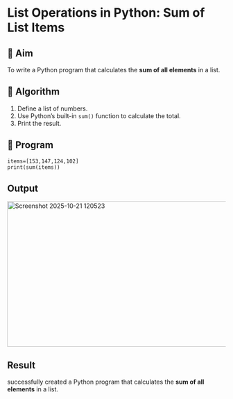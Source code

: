 # List Operations in Python: Sum of List Items

## 🎯 Aim
To write a Python program that calculates the **sum of all elements** in a list.

## 🧠 Algorithm
1. Define a list of numbers.
2. Use Python’s built-in `sum()` function to calculate the total.
3. Print the result.

## 🧾 Program
```
items=[153,147,124,102]
print(sum(items))
```
## Output
<img width="931" height="335" alt="Screenshot 2025-10-21 120523" src="https://github.com/user-attachments/assets/2f84bf66-601c-4531-b786-40acf65e77e0" />

## Result
successfully created  a Python program that calculates the **sum of all elements** in a list.
